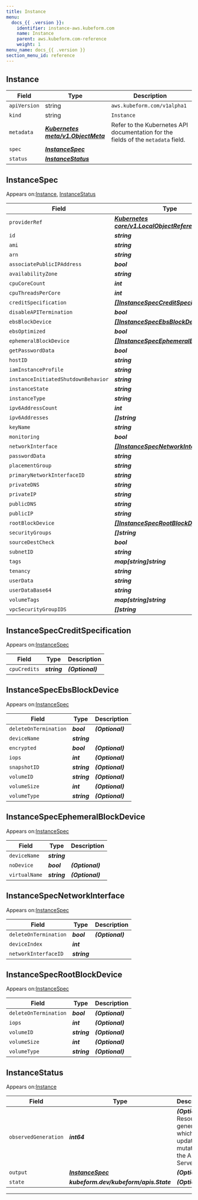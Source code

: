 ```yaml
---
title: Instance
menu:
  docs_{{ .version }}:
    identifier: instance-aws.kubeform.com
    name: Instance
    parent: aws.kubeform.com-reference
    weight: 1
menu_name: docs_{{ .version }}
section_menu_id: reference
---
```


## Instance
| Field | Type | Description |
| ------ | ----- | ----------- |
| `apiVersion` | string | `aws.kubeform.com/v1alpha1` |
|    `kind` | string | `Instance` |
| `metadata` | ***[Kubernetes meta/v1.ObjectMeta](https://kubernetes.io/docs/reference/generated/kubernetes-api/v1.13/#objectmeta-v1-meta)***|Refer to the Kubernetes API documentation for the fields of the `metadata` field.|
| `spec` | ***[InstanceSpec](#instancespec)***||
| `status` | ***[InstanceStatus](#instancestatus)***||
## InstanceSpec

Appears on:[Instance](#instance), [InstanceStatus](#instancestatus)

| Field | Type | Description |
| ------ | ----- | ----------- |
| `providerRef` | ***[Kubernetes core/v1.LocalObjectReference](https://kubernetes.io/docs/reference/generated/kubernetes-api/v1.13/#localobjectreference-v1-core)***||
| `id` | ***string***||
| `ami` | ***string***||
| `arn` | ***string***| ***(Optional)*** |
| `associatePublicIPAddress` | ***bool***| ***(Optional)*** |
| `availabilityZone` | ***string***| ***(Optional)*** |
| `cpuCoreCount` | ***int***| ***(Optional)*** |
| `cpuThreadsPerCore` | ***int***| ***(Optional)*** |
| `creditSpecification` | ***[[]InstanceSpecCreditSpecification](#instancespeccreditspecification)***| ***(Optional)*** |
| `disableAPITermination` | ***bool***| ***(Optional)*** |
| `ebsBlockDevice` | ***[[]InstanceSpecEbsBlockDevice](#instancespecebsblockdevice)***| ***(Optional)*** |
| `ebsOptimized` | ***bool***| ***(Optional)*** |
| `ephemeralBlockDevice` | ***[[]InstanceSpecEphemeralBlockDevice](#instancespecephemeralblockdevice)***| ***(Optional)*** |
| `getPasswordData` | ***bool***| ***(Optional)*** |
| `hostID` | ***string***| ***(Optional)*** |
| `iamInstanceProfile` | ***string***| ***(Optional)*** |
| `instanceInitiatedShutdownBehavior` | ***string***| ***(Optional)*** |
| `instanceState` | ***string***| ***(Optional)*** |
| `instanceType` | ***string***||
| `ipv6AddressCount` | ***int***| ***(Optional)*** |
| `ipv6Addresses` | ***[]string***| ***(Optional)*** |
| `keyName` | ***string***| ***(Optional)*** |
| `monitoring` | ***bool***| ***(Optional)*** |
| `networkInterface` | ***[[]InstanceSpecNetworkInterface](#instancespecnetworkinterface)***| ***(Optional)*** |
| `passwordData` | ***string***| ***(Optional)*** |
| `placementGroup` | ***string***| ***(Optional)*** |
| `primaryNetworkInterfaceID` | ***string***| ***(Optional)*** |
| `privateDNS` | ***string***| ***(Optional)*** |
| `privateIP` | ***string***| ***(Optional)*** |
| `publicDNS` | ***string***| ***(Optional)*** |
| `publicIP` | ***string***| ***(Optional)*** |
| `rootBlockDevice` | ***[[]InstanceSpecRootBlockDevice](#instancespecrootblockdevice)***| ***(Optional)*** |
| `securityGroups` | ***[]string***| ***(Optional)*** |
| `sourceDestCheck` | ***bool***| ***(Optional)*** |
| `subnetID` | ***string***| ***(Optional)*** |
| `tags` | ***map[string]string***| ***(Optional)*** |
| `tenancy` | ***string***| ***(Optional)*** |
| `userData` | ***string***| ***(Optional)*** |
| `userDataBase64` | ***string***| ***(Optional)*** |
| `volumeTags` | ***map[string]string***| ***(Optional)*** |
| `vpcSecurityGroupIDS` | ***[]string***| ***(Optional)*** |
## InstanceSpecCreditSpecification

Appears on:[InstanceSpec](#instancespec)

| Field | Type | Description |
| ------ | ----- | ----------- |
| `cpuCredits` | ***string***| ***(Optional)*** |
## InstanceSpecEbsBlockDevice

Appears on:[InstanceSpec](#instancespec)

| Field | Type | Description |
| ------ | ----- | ----------- |
| `deleteOnTermination` | ***bool***| ***(Optional)*** |
| `deviceName` | ***string***||
| `encrypted` | ***bool***| ***(Optional)*** |
| `iops` | ***int***| ***(Optional)*** |
| `snapshotID` | ***string***| ***(Optional)*** |
| `volumeID` | ***string***| ***(Optional)*** |
| `volumeSize` | ***int***| ***(Optional)*** |
| `volumeType` | ***string***| ***(Optional)*** |
## InstanceSpecEphemeralBlockDevice

Appears on:[InstanceSpec](#instancespec)

| Field | Type | Description |
| ------ | ----- | ----------- |
| `deviceName` | ***string***||
| `noDevice` | ***bool***| ***(Optional)*** |
| `virtualName` | ***string***| ***(Optional)*** |
## InstanceSpecNetworkInterface

Appears on:[InstanceSpec](#instancespec)

| Field | Type | Description |
| ------ | ----- | ----------- |
| `deleteOnTermination` | ***bool***| ***(Optional)*** |
| `deviceIndex` | ***int***||
| `networkInterfaceID` | ***string***||
## InstanceSpecRootBlockDevice

Appears on:[InstanceSpec](#instancespec)

| Field | Type | Description |
| ------ | ----- | ----------- |
| `deleteOnTermination` | ***bool***| ***(Optional)*** |
| `iops` | ***int***| ***(Optional)*** |
| `volumeID` | ***string***| ***(Optional)*** |
| `volumeSize` | ***int***| ***(Optional)*** |
| `volumeType` | ***string***| ***(Optional)*** |
## InstanceStatus

Appears on:[Instance](#instance)

| Field | Type | Description |
| ------ | ----- | ----------- |
| `observedGeneration` | ***int64***| ***(Optional)*** Resource generation, which is updated on mutation by the API Server.|
| `output` | ***[InstanceSpec](#instancespec)***| ***(Optional)*** |
| `state` | ***kubeform.dev/kubeform/apis.State***| ***(Optional)*** |
---
